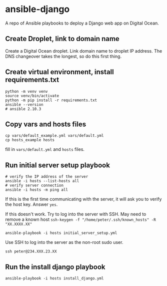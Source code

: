 # ansible-django

A repo of Ansible playbooks to deploy a Django web app on Digital Ocean.

## Create Droplet, link to domain name

Create a Digital Ocean droplet. Link domain name to droplet IP address. The DNS changeover takes the longest, so do this first thing.

## Create virtual environment, install requirements.txt

```
python -m venv venv
source venv/bin/activate
python -m pip install -r requirements.txt
ansible --version
# ansible 2.10.3
```

## Copy vars and hosts files

```
cp vars/default_example.yml vars/default.yml
cp hosts_example hosts
```

fill in ```vars/default.yml``` and ```hosts``` files.

## Run initial server setup playbook

```
# verify the IP address of the server
ansible -i hosts --list-hosts all
# verify server connection
ansible -i hosts -m ping all
```

If this is the first time communicating with the server, it will ask you to verify the host key. Answer ```yes```.

If this doesn't work. Try to log into the server with SSH. May need to remove a known host ```ssh-keygen -f "/home/peter/.ssh/known_hosts" -R "XX.XXXX.XX"```

```
ansible-playbook -i hosts initial_server_setup.yml
```

Use SSH to log into the server as the non-root sudo user.

```
ssh peter@234.XXX.23.XX
```

## Run the install django playbook

```
ansible-playbook -i hosts install_django.yml
```
